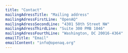 ```yaml
---
title: "Contact"
mailingAdressTitle: "Mailing address"
mailingAdressFirstLine: "OpenAQ"
mailingAdressSecondLine: "4301 50th Street NW"
mailingAdressThirdLine: "Suite 300 PMB 1046"
mailingAdressFourthLine: "Washington, DC 20016-4364"
emailTitle: "Email"
emailContent: "info@openaq.org"
---
```

